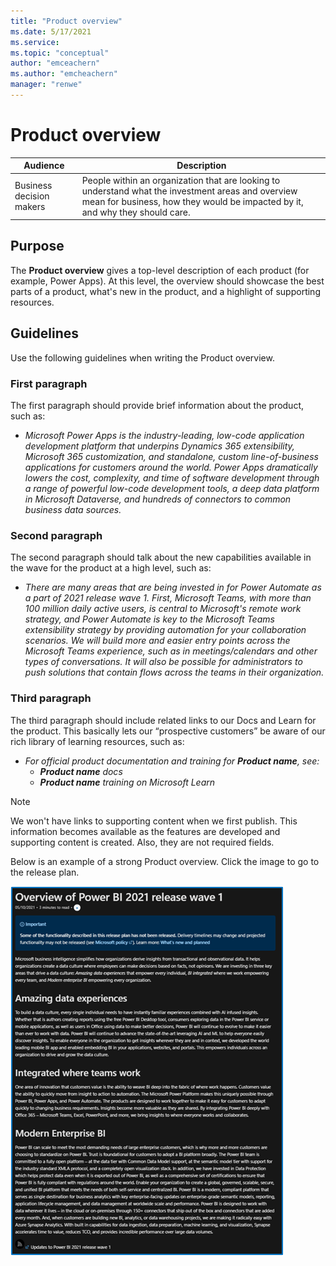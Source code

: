 ```yaml
---
title: "Product overview"
ms.date: 5/17/2021
ms.service: 
ms.topic: "conceptual"
author: "emceachern"
ms.author: "emcheachern"
manager: "renwe"
---
```


# Product overview

| Audience | Description |
|-------------|------------|
| Business decision makers | People within an organization that are looking to understand what the investment areas and overview mean for business, how they would be impacted by it, and why they should care. |

## Purpose
The **Product overview** gives a top-level description of each product (for example, Power Apps). At this level, the overview should showcase the best parts of a product, what's new in the product, and a highlight of supporting resources. 

## Guidelines

Use the following guidelines when writing the Product overview.

### First paragraph

The first paragraph should provide brief information about the product, such as:

* *Microsoft Power Apps is the industry-leading, low-code application development platform that underpins Dynamics 365 extensibility, Microsoft 365 customization, and standalone, custom line-of-business applications for customers around the world. Power Apps dramatically lowers the cost, complexity, and time of software development through a range of powerful low-code development tools, a deep data platform in Microsoft Dataverse, and hundreds of connectors to common business data sources.*

### Second paragraph

The second paragraph should talk about the new capabilities available in the wave for the product at a high level, such as: 
 
* *There are many areas that are being invested in for Power Automate as a part of 2021 release wave 1. First, Microsoft Teams, with more than 100 million daily active users, is central to Microsoft's remote work strategy, and Power Automate is key to the Microsoft Teams extensibility strategy by providing automation for your collaboration scenarios. We will build more and easier entry points across the Microsoft Teams experience, such as in meetings/calendars and other types of conversations. It will also be possible for administrators to push solutions that contain flows across the teams in their organization.*

### Third paragraph

The third paragraph should include related links to our Docs and Learn for the product. This basically lets our “prospective customers” be aware of our rich library of learning resources, such as:

* *For official product documentation and training for **Product name**, see:* 
    * ***Product name** docs* 
    * ***Product name** training on Microsoft Learn*

> [!NOTE]
> We won't have links to supporting content when we first publish. This information becomes available as the features are developed and supporting content is created. Also, they are not required fields. 

Below is an example of a strong Product overview. Click the image to go to the release plan.

[![Example of a Product overview](media/powerbi-overview.png "Example of a product overview")](https://docs.microsoft.com/power-platform-release-plan/2021wave1/power-bi/)
